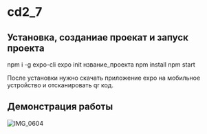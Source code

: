 # cd2_7
## Установка, созданиае проекат и запуск проекта
npm i -g expo-cli
expo init нзвание_проекта
npm install
npm start 

После установки нужно скачать приложение expo на мобильное устройство и отсканировать qr код.

## Демонстрация работы
![IMG_0604](https://user-images.githubusercontent.com/72688086/165735251-096165b0-325f-4fd9-8c90-3e36edddd735.PNG)

